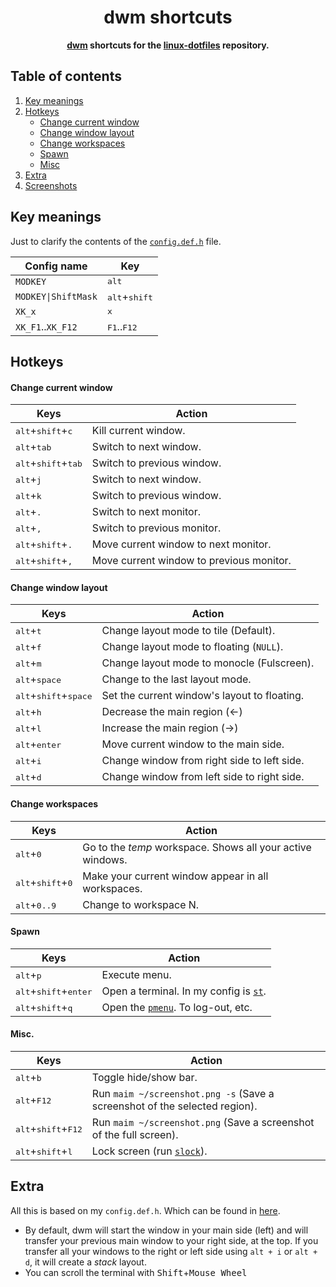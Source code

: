 <div align="center">
  <h1>dwm shortcuts</h1>
  <b><a href="https://dwm.suckless.org/">dwm</a> shortcuts for the <a href="https://github.com/8dcc/linux-dotfiles">linux-dotfiles</a> repository.</b>
</div>

## Table of contents
1. [Key meanings](#key-meanings)
2. [Hotkeys](#hotkeys)
	- [Change current window](#change-current-window)
	- [Change window layout](#change-window-layout)
	- [Change workspaces](#change-workspaces)
	- [Spawn](#spawn)
	- [Misc](#misc)
3. [Extra](#extra)
4. [Screenshots](#screenshots)

## Key meanings
Just to clarify the contents of the [`config.def.h`](https://github.com/8dcc/linux-dotfiles/blob/main/DWM-6.2/config.def.h) file.

Config name         | Key 
--------------------|-------------
`MODKEY`            | <kbd>alt</kbd>
`MODKEY\|ShiftMask` | <kbd>alt</kbd>+<kbd>shift</kbd>
`XK_x`              | <kbd>x</kbd>
`XK_F1`..`XK_F12`   | <kbd>F1</kbd>..<kbd>F12</kbd>

## Hotkeys
#### Change current window
Keys                                            | Action
------------------------------------------------|--------
<kbd>alt</kbd>+<kbd>shift</kbd>+<kbd>c</kbd>    | Kill current window.
<kbd>alt</kbd>+<kbd>tab</kbd>                   | Switch to next window.
<kbd>alt</kbd>+<kbd>shift</kbd>+<kbd>tab</kbd>  | Switch to previous window.
<kbd>alt</kbd>+<kbd>j</kbd>                     | Switch to next window.
<kbd>alt</kbd>+<kbd>k</kbd>                     | Switch to previous window.
<kbd>alt</kbd>+<kbd>.</kbd>                     | Switch to next monitor.
<kbd>alt</kbd>+<kbd>,</kbd>                     | Switch to previous monitor.
<kbd>alt</kbd>+<kbd>shift</kbd>+<kbd>.</kbd>    | Move current window to next monitor.
<kbd>alt</kbd>+<kbd>shift</kbd>+<kbd>,</kbd>    | Move current window to previous monitor.

#### Change window layout
Keys                                                | Action
----------------------------------------------------|--------
<kbd>alt</kbd>+<kbd>t</kbd>                         | Change layout mode to tile (Default).
<kbd>alt</kbd>+<kbd>f</kbd>                         | Change layout mode to floating (`NULL`).
<kbd>alt</kbd>+<kbd>m</kbd>                         | Change layout mode to monocle (Fulscreen).
<kbd>alt</kbd>+<kbd>space</kbd>                     | Change to the last layout mode.
<kbd>alt</kbd>+<kbd>shift</kbd>+<kbd>space</kbd>    | Set the current window's layout to floating.
<kbd>alt</kbd>+<kbd>h</kbd>                         | Decrease the main region (←)
<kbd>alt</kbd>+<kbd>l</kbd>                         | Increase the main region (→)
<kbd>alt</kbd>+<kbd>enter</kbd>                     | Move current window to the main side.
<kbd>alt</kbd>+<kbd>i</kbd>                         | Change window from right side to left side.
<kbd>alt</kbd>+<kbd>d</kbd>                         | Change window from left side to right side.

#### Change workspaces
Keys                                            | Action
------------------------------------------------|--------
<kbd>alt</kbd>+<kbd>0</kbd>                     | Go to the *temp* workspace. Shows all your active windows.
<kbd>alt</kbd>+<kbd>shift</kbd>+<kbd>0</kbd>    | Make your current window appear in all workspaces.
<kbd>alt</kbd>+<kbd>0..9</kbd>                  | Change to workspace N.

#### Spawn
Keys                                                | Action
----------------------------------------------------|--------
<kbd>alt</kbd>+<kbd>p</kbd>                         | Execute menu.
<kbd>alt</kbd>+<kbd>shift</kbd>+<kbd>enter</kbd>    | Open a terminal. In my config is [`st`](https://github.com/8dcc/linux-dotfiles/blob/main/DWM-6.2/config.def.h#L69).
<kbd>alt</kbd>+<kbd>shift</kbd>+<kbd>q</kbd>        | Open the [`pmenu`](https://github.com/8dcc/linux-dotfiles/blob/main/Scripts/Group1/pmenu). To log-out, etc.

#### Misc.
Keys                                            | Action
------------------------------------------------|--------
<kbd>alt</kbd>+<kbd>b</kbd>                     | Toggle hide/show bar.
<kbd>alt</kbd>+<kbd>F12</kbd>                   | Run `maim ~/screenshot.png -s` (Save a screenshot of the selected region).
<kbd>alt</kbd>+<kbd>shift</kbd>+<kbd>F12</kbd>  | Run `maim ~/screenshot.png` (Save a screenshot of the full screen).
<kbd>alt</kbd>+<kbd>shift</kbd>+<kbd>l</kbd>    | Lock screen (run [`slock`](https://github.com/8dcc/linux-dotfiles#slock)).

## Extra
All this is based on my `config.def.h`. Which can be found in [here](https://github.com/8dcc/linux-dotfiles).
- By default, dwm will start the window in your main side (left) and will transfer your previous main window to your right side, at the top. If you transfer all your windows to the right or left side using `alt + i` or `alt + d`, it will create a *stack* layout.
- You can scroll the terminal with <kbd>Shift</kbd>+<kbd>Mouse Wheel</kbd>

